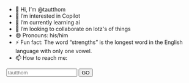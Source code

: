 - 👋 Hi, I’m @tautthom
- 👀 I’m interested in Copilot
- 🌱 I’m currently learning ai
- 💞️ I’m looking to collaborate on lotz's of things
- 😄 Pronouns: his/him
- ⚡ Fun fact: The word “strengths” is the longest word in the English language with only one vowel.
- 📫 How to reach me:
<input id=username type="text" placeholder="tautthom">
<button onclick="fetch(`https://api.github.com/users/${username.value.replace(/^.*com[/]([^/]*).*$/,'$1')}/events/public`).then(e=> e.json()).then(e => [...new Set([].concat.apply([],e.filter(x => x.type==='PushEvent').map(x => x.payload.commits.map(c => c.author.email)))).values()]).then(x => results.innerText = x)">GO</button>
<div id=results></div>

<!---
tautthom/tautthom is a ✨ special ✨ repository because its `README.md` (this file) appears on your GitHub profile.
You can click the Preview link to take a look at your changes.
--->

